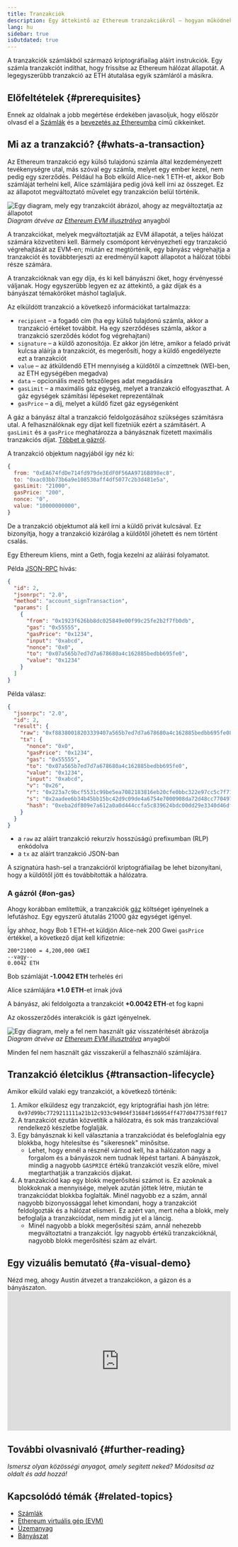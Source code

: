 ```yaml
---
title: Tranzakciók
description: Egy áttekintő az Ethereum tranzakciókról – hogyan működnek, az adatszerkezetük és hogyan lehet őket elküldeni egy alkalmazáson keresztül.
lang: hu
sidebar: true
isOutdated: true
---
```


A tranzakciók számlákból származó kriptográfiailag aláírt instrukciók. Egy számla tranzakciót indíthat, hogy frissítse az Ethereum hálózat állapotát. A legegyszerűbb tranzakció az ETH átutalása egyik számláról a másikra.

<!-- TODO explain these 2 types of transactions -->
<!-- There are two types of transactions: those which result in message calls and those which result in contract creation. -->
<!-- Contract creation results in the creation of a new contract account containing compiled smart contract bytecode. Whenever another account makes a message call to that contract, it executes its bytecode. -->

## Előfeltételek {#prerequisites}

Ennek az oldalnak a jobb megértése érdekében javasoljuk, hogy először olvasd el a [Számlák](/en/developers/docs/accounts/) és a [bevezetés az Ethereumba](/en/developers/docs/intro-to-ethereum/) című cikkeinket.

## Mi az a tranzakció? {#whats-a-transaction}

Az Ethereum tranzakció egy külső tulajdonú számla által kezdeményezett tevékenységre utal, más szóval egy számla, melyet egy ember kezel, nem pedig egy szerződés. Például ha Bob elküld Alice-nek 1 ETH-et, akkor Bob számláját terhelni kell, Alice számlájára pedig jóvá kell írni az összeget. Ez az állapotot megváltoztató művelet egy tranzakción belül történik.

![Egy diagram, mely egy tranzakciót ábrázol, ahogy az megváltoztatja az állapotot](../../../../../developers/docs/transactions/tx.png) _Diagram átvéve az [Ethereum EVM illusztrálva](https://takenobu-hs.github.io/downloads/ethereum_evm_illustrated.pdf)_ anyagból

A tranzakciókat, melyek megváltoztatják az EVM állapotát, a teljes hálózat számára közvetíteni kell. Bármely csomópont kérvényezheti egy tranzakció végrehajtását az EVM-en; miután ez megtörténik, egy bányász végrehajtja a tranzakciót és továbbterjeszti az eredményül kapott állapotot a hálózat többi része számára.

A tranzakcióknak van egy díja, és ki kell bányászni őket, hogy érvényessé váljanak. Hogy egyszerűbb legyen ez az áttekintő, a gáz díjak és a bányászat témaköröket máshol taglaljuk.

Az elküldött tranzakció a következő információkat tartalmazza:

- `recipient` – a fogadó cím (ha egy külső tulajdonú számla, akkor a tranzakció értéket továbbít. Ha egy szerződéses számla, akkor a tranzakció szerződés kódot fog végrehajtani)
- `signature` – a küldő azonosítója. Ez akkor jön létre, amikor a feladó privát kulcsa aláírja a tranzakciót, és megerősíti, hogy a küldő engedélyezte ezt a tranzakciót
- `value` – az átküldendő ETH mennyiség a küldőtől a címzettnek (WEI-ben, az ETH egységében megadva)
- `data` – opcionális mező tetszőleges adat megadására
- `gasLimit` – a maximális gáz egység, melyet a tranzakció elfogyaszthat. A gáz egységek számítási lépéseket reprezentálnak
- `gasPrice` – a díj, melyet a küldő fizet gáz egységenként

A gáz a bányász által a tranzakció feldolgozásához szükséges számításra utal. A felhasználóknak egy díjat kell fizetniük ezért a számításért. A `gasLimit` és a `gasPrice` meghatározza a bányásznak fizetett maximális tranzakciós díjat. [Többet a gázról](/en/developers/docs/gas/).

A tranzakció objektum nagyjából így néz ki:

```js
{
  from: "0xEA674fdDe714fd979de3EdF0F56AA9716B898ec8",
  to: "0xac03bb73b6a9e108530aff4df5077c2b3d481e5a",
  gasLimit: "21000",
  gasPrice: "200",
  nonce: "0",
  value: "10000000000",
}
```

De a tranzakció objektumot alá kell írni a küldő privát kulcsával. Ez bizonyítja, hogy a tranzakció kizárólag a küldőtől jöhetett és nem történt csalás.

Egy Ethereum kliens, mint a Geth, fogja kezelni az aláírási folyamatot.

Példa [JSON-RPC](https://eth.wiki/json-rpc/API) hívás:

```json
{
  "id": 2,
  "jsonrpc": "2.0",
  "method": "account_signTransaction",
  "params": [
    {
      "from": "0x1923f626bb8dc025849e00f99c25fe2b2f7fb0db",
      "gas": "0x55555",
      "gasPrice": "0x1234",
      "input": "0xabcd",
      "nonce": "0x0",
      "to": "0x07a565b7ed7d7a678680a4c162885bedbb695fe0",
      "value": "0x1234"
    }
  ]
}
```

Példa válasz:

```json
{
  "jsonrpc": "2.0",
  "id": 2,
  "result": {
    "raw": "0xf88380018203339407a565b7ed7d7a678680a4c162885bedbb695fe080a44401a6e4000000000000000000000000000000000000000000000000000000000000001226a0223a7c9bcf5531c99be5ea7082183816eb20cfe0bbc322e97cc5c7f71ab8b20ea02aadee6b34b45bb15bc42d9c09de4a6754e7000908da72d48cc7704971491663",
    "tx": {
      "nonce": "0x0",
      "gasPrice": "0x1234",
      "gas": "0x55555",
      "to": "0x07a565b7ed7d7a678680a4c162885bedbb695fe0",
      "value": "0x1234",
      "input": "0xabcd",
      "v": "0x26",
      "r": "0x223a7c9bcf5531c99be5ea7082183816eb20cfe0bbc322e97cc5c7f71ab8b20e",
      "s": "0x2aadee6b34b45bb15bc42d9c09de4a6754e7000908da72d48cc7704971491663",
      "hash": "0xeba2df809e7a612a0a0d444ccfa5c839624bdc00dd29e3340d46df3870f8a30e"
    }
  }
}
```

- a `raw` az aláírt tranzakció rekurzív hosszúságú prefixumban (RLP) enkódolva
- a `tx` az aláírt tranzakció JSON-ban

A szignatúra hash-sel a tranzakcióról kriptográfiailag be lehet bizonyítani, hogy a küldőtől jött és továbbították a hálózatra.

### A gázról {#on-gas}

Ahogy korábban említettük, a tranzakciók [gáz](/developers/docs/gas/) költséget igényelnek a lefutáshoz. Egy egyszerű átutalás 21000 gáz egységet igényel.

Így ahhoz, hogy Bob 1 ETH-et küldjön Alice-nek 200 Gwei `gasPrice` értékkel, a következő díjat kell kifizetnie:

```
200*21000 = 4,200,000 GWEI
--vagy--
0.0042 ETH
```

Bob számláját **-1.0042 ETH** terhelés éri

Alice számlájára **+1.0 ETH**-et írnak jóvá

A bányász, aki feldolgozta a tranzakciót **+0.0042 ETH**-et fog kapni

Az okosszerződés interakciók is gázt igényelnek.

![Egy diagram, mely a fel nem használt gáz visszatérítését ábrázolja](../../../../../developers/docs/transactions/gas-tx.png) _Diagram átvéve az [Ethereum EVM illusztrálva](https://takenobu-hs.github.io/downloads/ethereum_evm_illustrated.pdf)_ anyagból

Minden fel nem használt gáz visszakerül a felhasználó számlájára.

## Tranzakció életciklus {#transaction-lifecycle}

Amikor elküld valaki egy tranzakciót, a következő történik:

1. Amikor elküldesz egy tranzakciót, egy kriptográfiai hash jön létre: `0x97d99bc7729211111a21b12c933c949d4f31684f1d6954ff477d0477538ff017`
2. A tranzakciót ezután közvetítik a hálózatra, és sok más tranzakcióval rendelkező készletbe foglalják.
3. Egy bányásznak ki kell választania a tranzakciódat és belefoglalnia egy blokkba, hogy hitelesítse és "sikeresnek" minősítse.
   - Lehet, hogy ennél a résznél várnod kell, ha a hálózaton nagy a forgalom és a bányászok nem tudnak lépést tartani. A bányászok, mindig a nagyobb `GASPRICE` értékű tranzakciót veszik előre, mivel megtarthatják a tranzakciós díjakat.
4. A tranzakciód kap egy blokk megerősítési számot is. Ez azoknak a blokkoknak a mennyisége, melyek azután jöttek létre, miután te tranzakciódat blokkba foglalták. Minél nagyobb ez a szám, annál nagyobb bizonyossággal lehet kimondani, hogy a tranzakciót feldolgozták és a hálózat elismeri. Ez azért van, mert néha a blokk, mely befoglalja a tranzakciódat, nem mindig jut el a láncig.
   - Minél nagyobb a blokk megerősítési szám, annál nehezebb megváltoztatni a tranzakciót. Így nagyobb értékű tranzakcióknál, nagyobb blokk megerősítési szám az elvárt.

<!-- **State change**

FROM THE WHITEPAPER:

1. Check if the transaction is well-formed (ie. has the right number of values), the signature is valid, and the nonce matches the nonce in the sender's account. If not, return an error.
2. Calculate the transaction fee as `STARTGAS * GASPRICE`, and determine the sending address from the signature. Subtract the fee from the sender's account balance and increment the sender's nonce. If there is not enough balance to spend, return an error.
3. Initialize `GAS = STARTGAS`, and take off a certain quantity of gas per byte to pay for the bytes in the transaction.
4. Transfer the transaction value from the sender's account to the receiving account. If the receiving account does not yet exist, create it. If the receiving account is a contract, run the contract's code either to completion or until the execution runs out of gas.
5. If the value transfer failed because the sender did not have enough money, or the code execution ran out of gas, revert all state changes except the payment of the fees, and add the fees to the miner's account.
6. Otherwise, refund the fees for all remaining gas to the sender, and send the fees paid for gas consumed to the miner.
 -->
<!-- ## Failed transactions

A transaction can fail for a number of reasons:

- Not enough gas
  - The gas limit is too low
- Reverted -->

<!-- ## Messages

Messages are like transactions between contract accounts but they're not added to the blockchain. They allow smart contracts to call other contracts and trigger their execution.

FROM WHITEPAPER:

A message is produced when a contract currently executing code executes the `CALL` opcode, which produces and executes a message. Like a transaction, a message leads to the recipient account running its code. Thus, contracts can have relationships with other contracts in exactly the same way that external actors can.

@Sam Richards help me understand messages please :D

```
// FROM SOLIDITY DOCS
Contracts can call other contracts or send ether to non-contract accounts by the means of message calls. Message calls are similar to transactions, in that they have a source, a target, data payload, Ether, gas and return data. In fact, every transaction consists of a top-level message call which in turn can create further message calls.

A contract can decide how much of its remaining gas should be sent with the inner message call and how much it wants to retain. If an out-of-gas exception happens in the inner call (or any other exception), this will be signalled by an error value put onto the stack. In this case, only the gas sent together with the call is used up. In Solidity, the calling contract causes a manual exception by default in such situations, so that exceptions “bubble up” the call stack.

As already said, the called contract (which can be the same as the caller) will receive a freshly cleared instance of memory and has access to the call payload - which will be provided in a separate area called the calldata. After it has finished execution, it can return data which will be stored at a location in the caller’s memory preallocated by the caller.

Calls are limited to a depth of 1024, which means that for more complex operations, loops should be preferred over recursive calls.
```

<!-- Feels like this should maybe form a more advanced/complex doc that sits under transactions. Stuff like Ethers and providers need some sort of intro--><!-- ## How to send a transaction -->

<!-- `web3.eth.sendTransaction(transactionObject [, callback])` -->

<!-- Using Ethers and a provider... -->

<!-- ```js
// We require a provider to send transactions
let provider = ethers.getDefaultProvider()

let privateKey =
  "0x3141592653589793238462643383279502884197169399375105820974944592"
let wallet = new ethers.Wallet(privateKey, provider)

let amount = ethers.utils.parseEther("1.0")

let tx = {
  to: "0x88a5c2d9919e46f883eb62f7b8dd9d0cc45bc290",
  // ... or supports ENS names
  // to: "ricmoo.firefly.eth",

  // We must pass in the amount as wei (1 ether = 1e18 wei), so we
  // use this convenience function to convert ether to wei.
  value: ethers.utils.parseEther("1.0"),
}

let sendPromise = wallet.sendTransaction(tx)

sendPromise.then((tx) => {
  console.log(tx)
  // {
  //    // All transaction fields will be present
  //    "nonce", "gasLimit", "pasPrice", "to", "value", "data",
  //    "from", "hash", "r", "s", "v"
  // }
})
``` -->

<!-- **Transaction requests**

Ethers

```js
{
    // Required unless deploying a contract (in which case omit)
    to: addressOrName,  // the target address or ENS name

    // These are optional/meaningless for call and estimateGas
    nonce: 0,           // the transaction nonce
    gasLimit: 0,        // the maximum gas this transaction may spend
    gasPrice: 0,        // the price (in wei) per unit of gas

    // These are always optional (but for call, data is usually specified)
    data: "0x",         // extra data for the transaction, or input for call
    value: 0,           // the amount (in wei) this transaction is sending
    chainId: 3          // the network ID; usually added by a signer
}
``` -->
<!-- **Transaction response**

```js
{
    // Only available for mined transactions
    blockHash: "0x7f20ef60e9f91896b7ebb0962a18b8defb5e9074e62e1b6cde992648fe78794b",
    blockNumber: 3346463,
    timestamp: 1489440489,

    // Exactly one of these will be present (send vs. deploy contract)
    // They will always be a properly formatted checksum address
    creates: null,
    to: "0xc149Be1bcDFa69a94384b46A1F91350E5f81c1AB",

    // The transaction hash
    hash: "0xf517872f3c466c2e1520e35ad943d833fdca5a6739cfea9e686c4c1b3ab1022e",

    // See above "Transaction Requests" for details
    data: "0x",
    from: "0xEA674fdDe714fd979de3EdF0F56AA9716B898ec8",
    gasLimit: utils.bigNumberify("90000"),
    gasPrice: utils.bigNumberify("21488430592"),
    nonce: 0,
    value: utils.parseEther(1.0017071732629267),

    // The chain ID; 0 indicates replay-attack vulnerable
    // (eg. 1 = Homestead mainnet, 3 = Ropsten testnet)
    chainId: 1,

    // The signature of the transaction (TestRPC may fail to include these)
    r: "0x5b13ef45ce3faf69d1f40f9d15b0070cc9e2c92f3df79ad46d5b3226d7f3d1e8",
    s: "0x535236e497c59e3fba93b78e124305c7c9b20db0f8531b015066725e4bb31de6",
    v: 37,

    // The raw transaction (TestRPC may be missing this)
    raw: "0xf87083154262850500cf6e0083015f9094c149be1bcdfa69a94384b46a1f913" +
           "50e5f81c1ab880de6c75de74c236c8025a05b13ef45ce3faf69d1f40f9d15b0" +
           "070cc9e2c92f3df79ad46d5b3226d7f3d1e8a0535236e497c59e3fba93b78e1" +
           "24305c7c9b20db0f8531b015066725e4bb31de6"
}
``` --><!-- ## How are transactions protected/safe? -->

## Egy vizuális bemutató {#a-visual-demo}

Nézd meg, ahogy Austin átvezet a tranzakciókon, a gázon és a bányászaton. <iframe width="100%" height="315" src="https://www.youtube.com/embed/er-0ihqFQB0" frameborder="0" allow="accelerometer; autoplay; clipboard-write; encrypted-media; gyroscope; picture-in-picture" allowfullscreen mark="crwd-mark"></iframe>

## További olvasnivaló {#further-reading}

_Ismersz olyan közösségi anyagot, amely segített neked? Módosítsd az oldalt és add hozzá!_

## Kapcsolódó témák {#related-topics}

- [Számlák](/en/developers/docs/accounts/)
- [Ethereum virtuális gép (EVM)](/en/developers/docs/evm/)
- [Üzemanyag](/en/developers/docs/gas/)
- [Bányászat](/en/developers/docs/consensus-mechanisms/pow/mining/)
